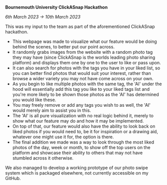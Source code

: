 **Bournemouth University ClickASnap Hackathon**

_6th March 2023 -> 10th March 2023_

This was my input to the team as part of the aforementioned ClickASnap hackathon.
- This webpage was made to visualize what our feature would be doing behind the scenes, to better put our point across.
- It randomly grabs images from the website with a random photo tag they may have (since ClickASnap is the worlds leading photo sharing platform) and displays them one by one to the user to like or pass upon.
- It can also search for photos with the tags you have in your liked list, so you can better find photos that would suit your interest, rather than browse a wider variety you may not have come across on your own.
- As you begin to like multiple photos with the same tag, the 'AI' under the hood will essentially add this tag you like to your liked tags list and you're more likely to be shown those photos as the 'AI' has determined you would like these.
- You may freely remove or add any tags you wish to as well, the 'AI' would merely aim to assist you in this.
- The 'AI' is all pure visualization with no real logic behind it, merely to show what our feature may do and how it may be implemented.
- On top of that, our feature would also have the ability to look back on liked photos if you would need to, be it for inspiration or a drawing aid, whatever one might use it for, the option is there.
- The final addition we made was a way to look through the most liked photos of the day, week or month, to show off the top users on the platform and showcase their ability to others that may not have stumbled across it otherwise.

We also managed to develop a working prototype of our photo swipe system which is packaged elsewhere, not currently accessible on my GitHub.
